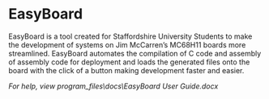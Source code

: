 
# EasyBoard
EasyBoard is a tool created for Staffordshire University Students to make the development of systems on Jim McCarren’s MC68H11 boards more streamlined. EasyBoard automates the compilation of C code and assembly of assembly code for deployment and loads the generated files onto the board with the click of a button making development faster and easier.

*For help, view program_files\docs\EasyBoard User Guide.docx*